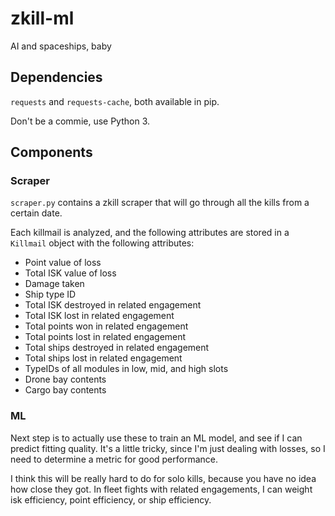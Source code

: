 # zkill-ml
AI and spaceships, baby

## Dependencies
```requests``` and ```requests-cache```, both available in pip.

Don't be a commie, use Python 3.

## Components

### Scraper
```scraper.py``` contains a zkill scraper that will go through all the kills from a certain date. 

Each killmail is analyzed, and the following attributes are stored in a ```Killmail``` object with the following attributes:
- Point value of loss
- Total ISK value of loss
- Damage taken
- Ship type ID
- Total ISK destroyed in related engagement
- Total ISK lost in related engagement
- Total points won in related engagement
- Total points lost in related engagement
- Total ships destroyed in related engagement
- Total ships lost in related engagement
- TypeIDs of all modules in low, mid, and high slots
- Drone bay contents
- Cargo bay contents

### ML
Next step is to actually use these to train an ML model, and see if I can predict fitting quality.
It's a little tricky, since I'm just dealing with losses, so I need to determine a metric for good performance.

I think this will be really hard to do for solo kills, because you have no idea how close they got. 
In fleet fights with related engagements, I can weight isk efficiency, point efficiency, or ship efficiency.
